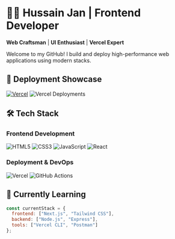 
# 👨‍💻 Hussain Jan | Frontend Developer

**Web Craftsman** | **UI Enthusiast** | **Vercel Expert**

Welcome to my GitHub! I build and deploy high-performance web applications using modern stacks.

## 🚀 Deployment Showcase

[![Vercel](https://img.shields.io/badge/Vercel-000000?style=for-the-badge&logo=vercel&logoColor=white)](https://vercel.com/hussainjan05)
![Vercel Deployments](https://therealsujitk-vercel-badge.vercel.app/?app=your-vercel-app-name)

## 🛠️ Tech Stack

### Frontend Development
![HTML5](https://img.shields.io/badge/-HTML5-E34F26?style=for-the-badge&logo=html5&logoColor=white)
![CSS3](https://img.shields.io/badge/-CSS3-1572B6?style=for-the-badge&logo=css3&logoColor=white)
![JavaScript](https://img.shields.io/badge/-JavaScript-F7DF1E?style=for-the-badge&logo=javascript&logoColor=black)
![React](https://img.shields.io/badge/-React-61DAFB?style=for-the-badge&logo=react&logoColor=black)

### Deployment & DevOps
![Vercel](https://img.shields.io/badge/-Vercel-000000?style=for-the-badge&logo=vercel&logoColor=white)
![GitHub Actions](https://img.shields.io/badge/-GitHub_Actions-2088FF?style=for-the-badge&logo=github-actions&logoColor=white)

## 🌱 Currently Learning
```javascript
const currentStack = {
  frontend: ["Next.js", "Tailwind CSS"],
  backend: ["Node.js", "Express"],
  tools: ["Vercel CLI", "Postman"]
};
